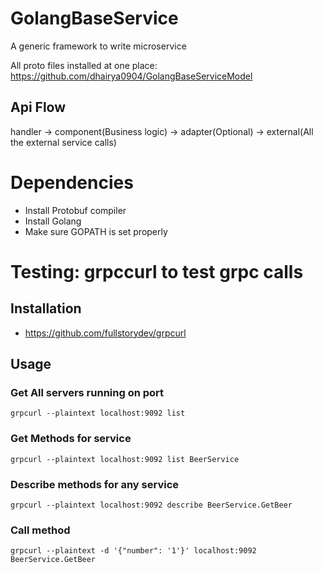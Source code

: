 # GolangBaseService
A generic framework to write microservice

All proto files installed at one place: https://github.com/dhairya0904/GolangBaseServiceModel

## Api Flow

handler -> component(Business logic) -> adapter(Optional) -> external(All the external service calls)


# Dependencies
* Install Protobuf compiler
* Install Golang
* Make sure GOPATH is set properly

# Testing: grpccurl to test grpc calls

## Installation
* https://github.com/fullstorydev/grpcurl

## Usage 

### Get All servers running on port
```
grpcurl --plaintext localhost:9092 list
```

### Get Methods for service
```
grpcurl --plaintext localhost:9092 list BeerService
```

### Describe methods for any service
```
grpcurl --plaintext localhost:9092 describe BeerService.GetBeer
```

### Call method 
```
grpcurl --plaintext -d '{"number": '1'}' localhost:9092 BeerService.GetBeer
```